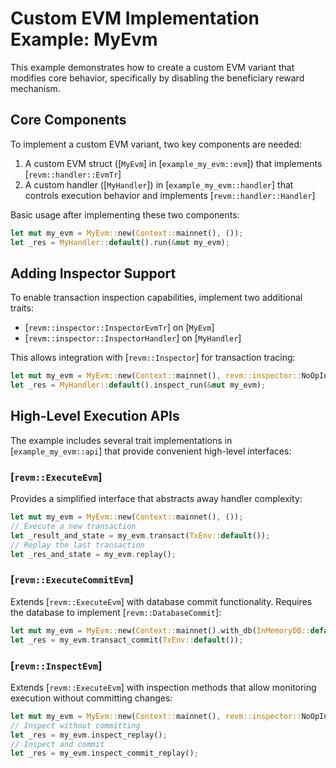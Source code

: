 # Custom EVM Implementation Example: MyEvm

This example demonstrates how to create a custom EVM variant that modifies core behavior,
specifically by disabling the beneficiary reward mechanism.

## Core Components

To implement a custom EVM variant, two key components are needed:

1. A custom EVM struct ([`MyEvm`] in [`example_my_evm::evm`]) that implements [`revm::handler::EvmTr`]
2. A custom handler ([`MyHandler`]) in [`example_my_evm::handler`] that controls execution
  behavior and implements [`revm::handler::Handler`]

Basic usage after implementing these two components:
```rust
let mut my_evm = MyEvm::new(Context::mainnet(), ());
let _res = MyHandler::default().run(&mut my_evm);
```

## Adding Inspector Support

To enable transaction inspection capabilities, implement two additional traits:

- [`revm::inspector::InspectorEvmTr`] on [`MyEvm`]
- [`revm::inspector::InspectorHandler`] on [`MyHandler`]

This allows integration with [`revm::Inspector`] for transaction tracing:

```rust
let mut my_evm = MyEvm::new(Context::mainnet(), revm::inspector::NoOpInspector);
let _res = MyHandler::default().inspect_run(&mut my_evm);
```

## High-Level Execution APIs

The example includes several trait implementations in [`example_my_evm::api`] that provide
convenient high-level interfaces:

### [`revm::ExecuteEvm`]
Provides a simplified interface that abstracts away handler complexity:

```rust
let mut my_evm = MyEvm::new(Context::mainnet(), ());
// Execute a new transaction
let _result_and_state = my_evm.transact(TxEnv::default());
// Replay the last transaction
let _res_and_state = my_evm.replay();
```

### [`revm::ExecuteCommitEvm`]
Extends [`revm::ExecuteEvm`] with database commit functionality. Requires the database
to implement [`revm::DatabaseCommit`]:

```rust
let mut my_evm = MyEvm::new(Context::mainnet().with_db(InMemoryDB::default()), ());
let _res = my_evm.transact_commit(TxEnv::default());
```

### [`revm::InspectEvm`]
Extends [`revm::ExecuteEvm`] with inspection methods that allow monitoring execution
without committing changes:

```rust
let mut my_evm = MyEvm::new(Context::mainnet(), revm::inspector::NoOpInspector);
// Inspect without committing
let _res = my_evm.inspect_replay();
// Inspect and commit
let _res = my_evm.inspect_commit_replay();
```